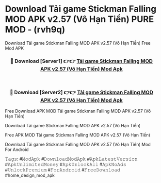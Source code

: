 # Download Tải game Stickman Falling MOD APK v2.57 (Vô Hạn Tiền) PURE MOD - (rvh9q)
Download Tải game Stickman Falling MOD APK v2.57 (Vô Hạn Tiền) Free Mod APK

<div align="center">
<h3>🔴 Download [Server1] 👉👉 <a href="https://apk-comot.site?title=Tải_game_Stickman_Falling_MOD_APK_v2.57_(Vô_Hạn_Tiền)">Tải game Stickman Falling MOD APK v2.57 (Vô Hạn Tiền) Mod Apk</a></h3><br>

<h3>🔴 Download [Server2] 👉👉 <a href="https://apk-comot.site?title=Tải_game_Stickman_Falling_MOD_APK_v2.57_(Vô_Hạn_Tiền)">Tải game Stickman Falling MOD APK v2.57 (Vô Hạn Tiền) Mod Apk</a></h3>
</div>


Free Download APK MOD Tải game Stickman Falling MOD APK v2.57 (Vô Hạn Tiền)

Download Tải game Stickman Falling MOD APK v2.57 (Vô Hạn Tiền) 

Free APK MOD Tải game Stickman Falling MOD APK v2.57 (Vô Hạn Tiền) 

Download Tải game Stickman Falling MOD APK v2.57 (Vô Hạn Tiền) Mod For Android

𝚃𝚊𝚐𝚜: #𝙼𝚘𝚍𝙰𝚙𝚔 #𝙳𝚘𝚠𝚗𝚕𝚘𝚊𝚍𝙼𝚘𝚍𝙰𝚙𝚔 #𝙰𝚙𝚔𝙻𝚊𝚝𝚎𝚜𝚝𝚅𝚎𝚛𝚜𝚒𝚘𝚗 #𝙰𝚙𝚔𝚄𝚗𝚕𝚒𝚖𝚒𝚝𝚎𝚍𝙼𝚘𝚗𝚎𝚢 #𝙰𝚙𝚔𝚄𝚗𝚕𝚘𝚌𝚔𝙰𝚕𝚕 #𝙰𝚙𝚔𝙽𝚘𝙰𝚍𝚜 #𝚄𝚗𝚕𝚘𝚌𝚔𝙿𝚛𝚎𝚖𝚒𝚞𝚖 #𝙵𝚘𝚛𝙰𝚗𝚍𝚛𝚘𝚒𝚍 #𝙵𝚛𝚎𝚎𝙳𝚘𝚠𝚗𝚕𝚘𝚊𝚍 #home_design_mod_apk